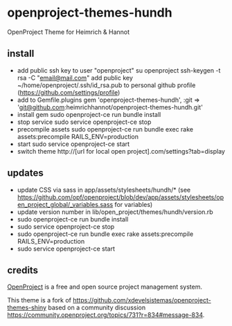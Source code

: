 openproject-themes-hundh
========================

OpenProject Theme for Heimrich & Hannot


install
--------

* add public ssh key to user "openproject"
  su openproject
  ssh-keygen -t rsa -C "email@mail.com"
  add public key ~/home/openproject/.ssh/id_rsa.pub to personal github profile (https://github.com/settings/profile)
* add to Gemfile.plugins
  gem 'openproject-themes-hundh', :git => 'git@github.com:heimrichhannot/openproject-themes-hundh.git'
* install gem
  sudo openproject-ce run bundle install
* stop service
  sudo service openproject-ce stop
* precompile assets
  sudo openproject-ce run bundle exec rake assets:precompile RAILS_ENV=production
* start
  sudo service openproject-ce start
* switch theme
  http://[url for local open project].com/settings?tab=display


updates
--------

* update CSS via sass in app/assets/stylesheets/hundh/* (see https://github.com/opf/openproject/blob/dev/app/assets/stylesheets/open_project_global/_variables.sass for variables)
* update version number in lib/open_project/themes/hundh/version.rb
* sudo openproject-ce run bundle install
* sudo service openproject-ce stop
* sudo openproject-ce run bundle exec rake assets:precompile RAILS_ENV=production
* sudo service openproject-ce start


credits
--------
[OpenProject](https://www.openproject.org/) is a free and open source project management system.

This theme is a fork of https://github.com/xdevelsistemas/openproject-themes-shiny based on
a community discussion https://community.openproject.org/topics/731?r=834#message-834.
